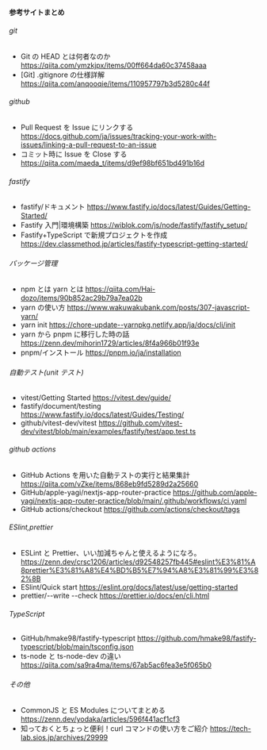 #### 参考サイトまとめ

###### git

- Git の HEAD とは何者なのか https://qiita.com/ymzkjpx/items/00ff664da60c37458aaa
- [Git] .gitignore の仕様詳解 https://qiita.com/anqooqie/items/110957797b3d5280c44f

###### github

- Pull Request を Issue にリンクする https://docs.github.com/ja/issues/tracking-your-work-with-issues/linking-a-pull-request-to-an-issue
- コミット時に Issue を Close する https://qiita.com/maeda_t/items/d9ef98bf651bd491b16d

###### fastify

- fastify/ドキュメント https://www.fastify.io/docs/latest/Guides/Getting-Started/
- Fastify 入門|環境構築
  https://wiblok.com/js/node/fastify/fastify_setup/
- Fastify+TypeScript で新規プロジェクトを作成 https://dev.classmethod.jp/articles/fastify-typescript-getting-started/

###### パッケージ管理

- npm とは yarn とは https://qiita.com/Hai-dozo/items/90b852ac29b79a7ea02b
- yarn の使い方 https://www.wakuwakubank.com/posts/307-javascript-yarn/
- yarn init https://chore-update--yarnpkg.netlify.app/ja/docs/cli/init
- yarn から pnpm に移行した時の話 https://zenn.dev/mihorin1729/articles/8f4a966b01f93e
- pnpm/インストール https://pnpm.io/ja/installation

###### 自動テスト(unit テスト)

- vitest/Getting Started https://vitest.dev/guide/
- fastify/document/testing https://www.fastify.io/docs/latest/Guides/Testing/
- github/vitest-dev/vitest https://github.com/vitest-dev/vitest/blob/main/examples/fastify/test/app.test.ts

###### github actions

- GitHub Actions を用いた自動テストの実行と結果集計 https://qiita.com/vZke/items/868eb9fd5289d2a25660
- GitHub/apple-yagi/nextjs-app-router-practice https://github.com/apple-yagi/nextjs-app-router-practice/blob/main/.github/workflows/ci.yaml
- GitHub actions/checkout https://github.com/actions/checkout/tags

###### ESlint,prettier

- ESLint と Prettier、いい加減ちゃんと使えるようになろ。 https://zenn.dev/crsc1206/articles/d92548257fb445#eslint%E3%81%A8prettier%E3%81%A8%E4%BD%B5%E7%94%A8%E3%81%99%E3%82%8B
- ESlint/Quick start https://eslint.org/docs/latest/use/getting-started
- prettier/--write --check https://prettier.io/docs/en/cli.html

###### TypeScript

- GitHub/hmake98/fastify-typescript https://github.com/hmake98/fastify-typescript/blob/main/tsconfig.json
- ts-node と ts-node-dev の違い https://qiita.com/sa9ra4ma/items/67ab5ac6fea3e5f065b0

###### その他

- CommonJS と ES Modules についてまとめる https://zenn.dev/yodaka/articles/596f441acf1cf3
- 知っておくとちょっと便利！curl コマンドの使い方をご紹介 https://tech-lab.sios.jp/archives/29999
